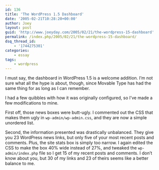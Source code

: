 ```yaml
---
id: 136
title: 'The WordPress 1.5 Dashboard'
date: '2005-02-21T10:28:20+00:00'
author: Joey
layout: post
guid: 'http://www.joeyday.com/2005/02/21/the-wordpress-15-dashboard'
permalink: /index.php/2005/02/21/the-wordpress-15-dashboard/
dsq_thread_id:
    - '1744275301'
categories:
    - essay
tags:
    - wordpress
---
```


I must say, the dashboard in WordPress 1.5 is a welcome addition. I’m not sure what all the hype is about, though, since Movable Type has had the same thing for as long as I can remember.

I had a few quibbles with how it was originally configured, so I’ve made a few modifications to mine.

First off, those news boxes were butt-ugly. I commented out the CSS that makes them ugly in `wp-admin/wp-admin.css`, and they are now a simple unordered list.

Second, the information presented was drastically unbalanced. They give you 23 WordPress news links, but only five of your most recent posts and comments. Plus, the site stats box is simply too narrow. I again edited the CSS to make the box 40% wide instead of 27%, and tweaked the `wp-admin/index.php` file so I get 15 of my recent posts and comments. I don’t know about you, but 30 of my links and 23 of theirs seems like a better balance to me.